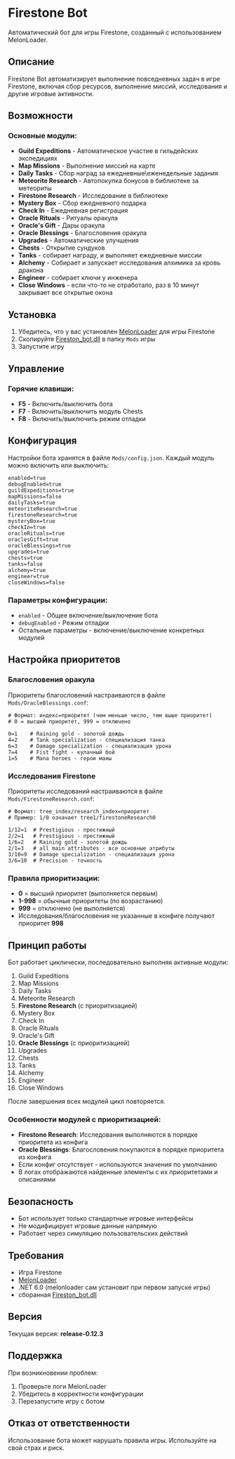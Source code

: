 # Firestone Bot

Автоматический бот для игры Firestone, созданный с использованием MelonLoader.

## Описание

Firestone Bot автоматизирует выполнение повседневных задач в игре Firestone, включая сбор ресурсов, выполнение миссий, исследования и другие игровые активности.

## Возможности

### Основные модули:
- **Guild Expeditions** - Автоматическое участие в гильдейских экспедициях
- **Map Missions** - Выполнение миссий на карте
- **Daily Tasks** - Сбор наград за ежедневные\еженедельные задания
- **Meteorite Research** - Автопокупка бонусов в библиотеке за метеориты
- **Firestone Research** - Исследование в библиотеке
- **Mystery Box** - Сбор ежедневного подарка 
- **Check In** - Ежедневная регистрация
- **Oracle Rituals** - Ритуалы оракула
- **Oracle's Gift** - Дары оракула
- **Oracle Blessings** - Благословения оракула
- **Upgrades** - Автоматические улучшения
- **Chests** - Открытие сундуков
- **Tanks** - собирает награду, и выполняет ежедневные миссии
- **Alchemy** - Собирает и запускает исследования алхимика за кровь дракона
- **Engineer** - собирает ключи у инженера
- **Close Windows** - если что-то не отработало, раз в 10 минут закрывает все открытые окона

## Установка

1. Убедитесь, что у вас установлен [MelonLoader](https://github.com/LavaGang/MelonLoader/releases/latest) для игры Firestone
2. Скопируйте [Fireston_bot.dll](https://github.com/Glukhovskiy/Firestone_bot/releases/latest) в папку `Mods` игры
3. Запустите игру

## Управление

### Горячие клавиши:
- **F5** - Включить/выключить бота
- **F7** - Включить/выключить модуль Chests
- **F8** - Включить/выключить режим отладки

## Конфигурация

Настройки бота хранятся в файле `Mods/config.json`. Каждый модуль можно включить или выключить:

```
enabled=true
debugEnabled=true
guildExpeditions=true
mapMissions=false
dailyTasks=true
meteoriteResearch=true
firestoneResearch=true
mysteryBox=true
checkIn=true
oracleRituals=true
oraclesGift=true
oracleBlessings=true
upgrades=true
chests=true
tanks=false
alchemy=true
engineer=true
closeWindows=false
```

### Параметры конфигурации:
- `enabled` - Общее включение/выключение бота
- `debugEnabled` - Режим отладки
- Остальные параметры - включение/выключение конкретных модулей

## Настройка приоритетов

### Благословения оракула

Приоритеты благословений настраиваются в файле `Mods/OracleBlessings.conf`:

```
# Формат: индекс=приоритет (чем меньше число, тем выше приоритет)
# 0 = высший приоритет, 999 = отключено

0=1    # Raining gold - золотой дождь
4=2    # Tank specialization - специализация танка
6=3    # Damage specialization - специализация урона
7=4    # Fist fight - кулачный бой
1=5    # Mana heroes - герои маны
```

### Исследования Firestone

Приоритеты исследований настраиваются в файле `Mods/FirestoneResearch.conf`:

```
# Формат: tree_index/research_index=приоритет
# Пример: 1/0 означает tree1/firestoneResearch0

1/12=1  # Prestigious - престижный
2/2=1   # Prestigious - престижный  
1/6=2   # Raining gold - золотой дождь
2/1=3   # all main attributes - все основные атрибуты
3/10=9  # Damage specialization - специализация урона
3/6=10  # Precision - точность
```

### Правила приоритизации:
- **0** = высший приоритет (выполняется первым)
- **1-998** = обычные приоритеты (по возрастанию)
- **999** = отключено (не выполняется)
- Исследования/благословения не указанные в конфиге получают приоритет **998**

## Принцип работы

Бот работает циклически, последовательно выполняя активные модули:
1. Guild Expeditions
2. Map Missions
3. Daily Tasks
4. Meteorite Research
5. **Firestone Research** (с приоритизацией)
6. Mystery Box
7. Check In
8. Oracle Rituals
9. Oracle's Gift
10. **Oracle Blessings** (с приоритизацией)
11. Upgrades
12. Chests
13. Tanks
14. Alchemy
15. Engineer
16. Close Windows

После завершения всех модулей цикл повторяется.

### Особенности модулей с приоритизацией:
- **Firestone Research**: Исследования выполняются в порядке приоритета из конфига
- **Oracle Blessings**: Благословения покупаются в порядке приоритета из конфига
- Если конфиг отсутствует - используются значения по умолчанию
- В логах отображаются найденные элементы с их приоритетами и описаниями

## Безопасность

- Бот использует только стандартные игровые интерфейсы
- Не модифицирует игровые данные напрямую
- Работает через симуляцию пользовательских действий

## Требования

- Игра Firestone
- [MelonLoader](https://github.com/LavaGang/MelonLoader/releases/latest)
- .NET 6.0 (melonloader сам установит при первом запуске игры)
- сборанная [Fireston_bot.dll](https://github.com/Glukhovskiy/Firestone_bot/releases/latest)
## Версия

Текущая версия: **release-0.12.3**

## Поддержка

При возникновении проблем:
1. Проверьте логи MelonLoader
2. Убедитесь в корректности конфигурации
3. Перезапустите игру с ботом

## Отказ от ответственности

Использование бота может нарушать правила игры. Используйте на свой страх и риск.